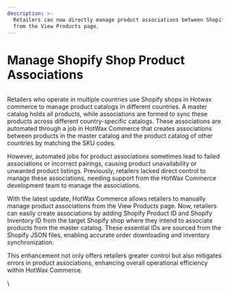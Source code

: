 ```yaml
---
description: >-
  Retailers can now directly manage product associations between Shopify Shops
  from the View Products page.
---
```


# Manage Shopify Shop Product Associations

<figure><img src="https://www.hotwax.co/hubfs/Product%20Associations.png" alt=""><figcaption></figcaption></figure>

Retailers who operate in multiple countries use Shopify shops in Hotwax commerce to manage product catalogs in different countries. A master catalog holds all products, while associations are formed to sync these products across different country-specific catalogs. These associations are automated through a job in HotWax Commerce that creates associations between products in the master catalog and the product catalog of other countries by matching the SKU codes.

However, automated jobs for product associations sometimes lead to failed associations or incorrect pairings, causing product unavailability or unwanted product listings. Previously, retailers lacked direct control to manage these associations, needing support from the HotWax Commerce development team to manage the associations.

With the latest update, HotWax Commerce allows retailers to manually manage product associations from the View Products page. Now, retailers can easily create associations by adding Shopify Product ID and Shopify Inventory ID from the target Shopify shop where they intend to associate products from the master catalog. These essential IDs are sourced from the Shopify JSON files, enabling accurate order downloading and inventory synchronization.

This enhancement not only offers retailers greater control but also mitigates errors in product associations, enhancing overall operational efficiency within HotWax Commerce.

\

